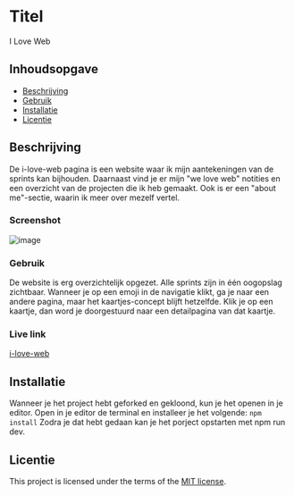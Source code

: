# Titel
I Love Web

## Inhoudsopgave
  * [Beschrijving](#beschrijving)
  * [Gebruik](#gebruik)
  * [Installatie](#installatie)
  * [Licentie](#licentie)

## Beschrijving
De i-love-web pagina is een website waar ik mijn aantekeningen van de sprints kan bijhouden. Daarnaast vind je er mijn "we love web" notities en een overzicht van de projecten die ik heb gemaakt. Ook is er een "about me"-sectie, waarin ik meer over mezelf vertel.

### Screenshot
![image](https://github.com/user-attachments/assets/374d5cec-6f9c-43a3-a748-340e3cd1eb6c)

### Gebruik
De website is erg overzichtelijk opgezet. Alle sprints zijn in één oogopslag zichtbaar. Wanneer je op een emoji in de navigatie klikt, ga je naar een andere pagina, maar het kaartjes-concept blijft hetzelfde. Klik je op een kaartje, dan word je doorgestuurd naar een detailpagina van dat kaartje.

### Live link
[i-love-web](https://i-love-web-eta.vercel.app/)

## Installatie
Wanneer je het project hebt geforked en gekloond, kun je het openen in je editor. Open in je editor de terminal en installeer je het volgende: ```npm install``` Zodra je dat hebt gedaan kan je het porject opstarten met npm run dev.

## Licentie
This project is licensed under the terms of the [MIT license](./LICENSE).
